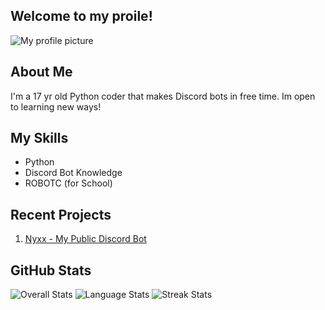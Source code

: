 ## Welcome to my proile!
![My profile picture](https://github.com/user-attachments/assets/d024938a-a4f5-4da8-8f0c-66a2949fd301)

## About Me
I'm a 17 yr old Python coder that makes Discord bots in free time.
Im open to learning new ways!

## My Skills
- Python
- Discord Bot Knowledge
- ROBOTC (for School)

## Recent Projects
1. [Nyxx - My Public Discord Bot](https://github.com/fwdrxyy/Nyxx)

## GitHub Stats
![Overall Stats](https://github-readme-stats.vercel.app/api?username=fwdrxyy&theme=dark&show_icons=true&hide_border=true&count_private=true)
![Language Stats](https://github-readme-stats.vercel.app/api/top-langs/?username=fwdrxyy&theme=dark&show_icons=true&hide_border=true&layout=compact)
![Streak Stats](https://streak-stats.demolab.com?user=fwdrxyy&theme=dark&hide_border=true)

<!---
DrxyYT/DrxyYT is a ✨ special ✨ repository because its `README.md` (this file) appears on your GitHub profile.
You can click the Preview link to take a look at your changes.
--->
